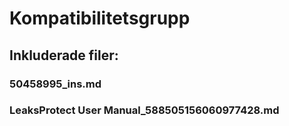 # Kompatibilitetsgrupp

## Inkluderade filer:


### 50458995_ins.md

### LeaksProtect User Manual_588505156060977428.md